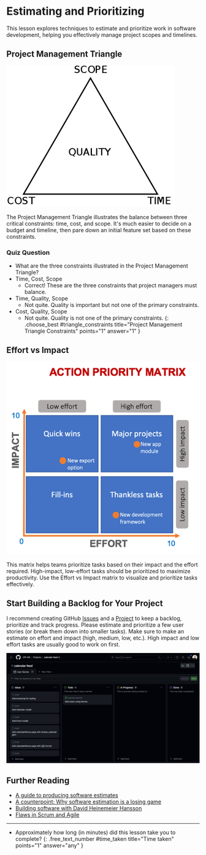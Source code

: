 # Estimating and Prioritizing

This lesson explores techniques to estimate and prioritize work in software development, helping you effectively manage project scopes and timelines.

## Project Management Triangle

![Project Management Triangle](assets/project-triangle.png)

The Project Management Triangle illustrates the balance between three critical constraints: time, cost, and scope. It's much easier to decide on a budget and timeline, then pare down an initial feature set based on these constraints.

### Quiz Question
- What are the three constraints illustrated in the Project Management Triangle?
- Time, Cost, Scope
  - Correct! These are the three constraints that project managers must balance.
- Time, Quality, Scope
  - Not quite. Quality is important but not one of the primary constraints.
- Cost, Quality, Scope
  - Not quite. Quality is not one of the primary constraints.
{: .choose_best #triangle_constraints title="Project Management Triangle Constraints" points="1" answer="1" }

## Effort vs Impact

![Effort vs Impact Matrix](assets/action-priority-matrix.webp)

This matrix helps teams prioritize tasks based on their impact and the effort required. High-impact, low-effort tasks should be prioritized to maximize productivity. Use the Effort vs Impact matrix to visualize and prioritize tasks effectively.

<!-- TODO: maybe just do this exercise in class?

## Estimating Work

To estimate the amount of work required for tasks, we can use the following point system based on complexity:

- **1 Point**: A straightforward task that requires minimal implementation and integration effort. (Half workday)
- **3 Points**: Involves some additional functionality but is still relatively simple to implement. (1-2 workdays)
- **5 Points**: Involves moderate effort. (3 workdays)
- **8 Points**: Requires significant effort. (~5 workdays)
- **13 Points**: A more challenging and time-consuming task. (~10 workdays)

## Pointing Poker

Pointing Poker is a collaborative estimation technique where team members estimate the effort required for tasks by assigning points based on the system described above. 

### Example User Stories:
- As a user, I want to be able to search for products by their name, so that I can quickly find the items I'm interested in.
- As a user, I want to be able to register with my email and password, so that I can create an account and access the application.
- As a user, I want to receive email notifications whenever my order status changes, so that I can stay updated on the progress of my purchases.
- As a user, I want to be able to upload a profile picture, so that I can personalize my profile.
- As a user, I want to be able to create and manage multiple shopping lists, so that I can categorize my desired items for different occasions or stores.

### Quiz Question
- What is the purpose of Pointing Poker?
  - To allocate resources for the project.
    - Not quite. The purpose is to estimate task effort collaboratively.
  - To estimate the effort required for tasks collaboratively.
    - Correct! Pointing Poker is used for collaborative task estimation.
  - To determine project timelines.
    - Not quite. It's focused on estimating task effort, not timelines.
{: .choose_best #pointing_poker title="Purpose of Pointing Poker" points="1" answer="2" }



## Takeaways
- Regularly review and refine your estimates as project scope changes.
 -->


## Start Building a Backlog for Your Project

I recommend creating GitHub [Issues](https://docs.github.com/issues) and a [Project](https://docs.github.com/en/issues/planning-and-tracking-with-projects) to keep a backlog, prioritize and track progress. Please estimate and prioritize a few user stories (or break them down into smaller tasks). Make sure to make an estimate on effort and impact (high, medium, low, etc.). High impact and low effort tasks are usually good to work on first.

![GitHub Project Example](assets/github-project.png)

## Further Reading

- [A guide to producing software estimates](https://www.atlassian.com/agile/estimation)
- [A counterpoint: Why software estimation is a losing game](https://rclayton.silvrback.com/software-estimation-is-a-losing-game)
- [Building software with David Heinemeier Hansson](https://medium.com/computers-are-hard/computers-are-hard-building-software-with-david-heinemeier-hansson-c9025cdf225e)
- [Flaws in Scrum and Agile](https://pandastrike.com/posts/20150304-agile/)

---

- Approximately how long (in minutes) did this lesson take you to complete?
{: .free_text_number #time_taken title="Time taken" points="1" answer="any" }
